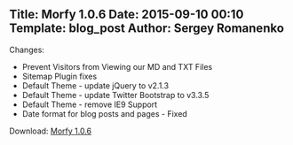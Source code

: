 Title: Morfy 1.0.6
Date: 2015-09-10 00:10
Template: blog_post
Author: Sergey Romanenko
----



Changes:  
* Prevent Visitors from Viewing our MD and TXT Files   
* Sitemap Plugin fixes  
* Default Theme - update jQuery to v2.1.3  
* Default Theme - update Twitter Bootstrap to v3.3.5  
* Default Theme - remove IE9 Support   
* Date format for blog posts and pages - Fixed  
     
Download: [Morfy 1.0.6](https://github.com/Awilum/morfy-cms/archive/v1.0.6.zip) 
